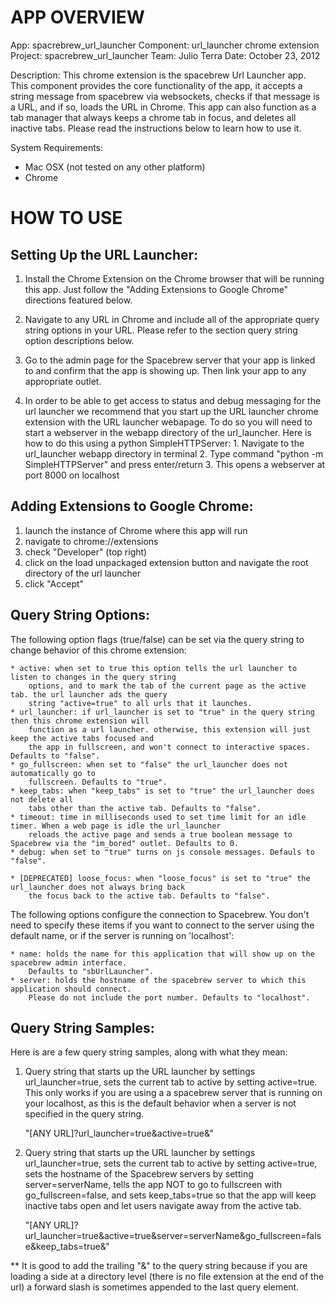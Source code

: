 APP OVERVIEW
============================

App: 		spacrebrew_url_launcher
Component: 	url_launcher chrome extension
Project: 	spacrebrew_url_launcher
Team: 		Julio Terra
Date: 		October 23, 2012

Description: 
This chrome extension is the spacebrew Url Launcher app. This component provides the core functionality of the app, it accepts a string message from spacebrew via websockets, checks if that message is a URL, and if so, loads the URL in Chrome. This app can also function as a tab manager that always keeps a chrome tab in focus, and deletes all inactive tabs. Please read the instructions below to learn how to use it.

System Requirements:
* Mac OSX (not tested on any other platform)
* Chrome


HOW TO USE
============================

Setting Up the URL Launcher:
----------------------------

1)  Install the Chrome Extension on the Chrome browser that will be running this app. Just follow
	the "Adding Extensions to Google Chrome" directions featured below.
2)  Navigate to any URL in Chrome and include all of the appropriate query string options in
	your URL. Please refer to the section query string option descriptions below.
3)  Go to the admin page for the Spacebrew server that your app is linked to and confirm that the app is
	showing up. Then link your app to any appropriate outlet.

4)	In order to be able to get access to status and debug messaging for the url launcher we recommend that you 
	start up the URL launcher chrome extension with the URL launcher webapage. To do so you will need to start 
	a webserver in the webapp directory of the url_launcher. Here is how to do this using a python SimpleHTTPServer:
		1. Navigate to the url_launcher webapp directory in terminal
		2. Type command "python -m SimpleHTTPServer" and press enter/return
		3. This opens a webserver at port 8000 on localhost

Adding Extensions to Google Chrome:
----------------------------

1)	launch the instance of Chrome where this app will run
2)	navigate to chrome://extensions
3)	check "Developer" (top right)
4)	click on the load unpackaged extension button and navigate the root directory of the url launcher
5)	click "Accept"


Query String Options:
----------------------------

The following option flags (true/false) can be set via the query string to change behavior of this chrome extension:

	* active: when set to true this option tells the url launcher to listen to changes in the query string
		options, and to mark the tab of the current page as the active tab. the url launcher ads the query 
		string "active=true" to all urls that it launches. 
	* url_launcher: if url_launcher is set to "true" in the query string then this chrome extension will 
		function as a url launcher. otherwise, this extension will just keep the active tabs focused and 
		the app in fullscreen, and won't connect to interactive spaces. Defaults to "false".
    * go_fullscreen: when set to "false" the url_launcher does not automatically go to 
    	fullscreen. Defaults to "true".
	* keep_tabs: when "keep_tabs" is set to "true" the url_launcher does not delete all
  		tabs other than the active tab. Defaults to "false".
 	* timeout: time in milliseconds used to set time limit for an idle timer. When a web page is idle the url_launcher
 		reloads the active page and sends a true boolean message to Spacebrew via the "im_bored" outlet. Defaults to 0.
	* debug: when set to "true" turns on js console messages. Defauls to "false".

 	* [DEPRECATED] loose_focus: when "loose_focus" is set to "true" the url_launcher does not always bring back
		the focus back to the active tab. Defaults to "false".

The following options configure the connection to Spacebrew. You don't need to specify these items if you want to connect to the server using the default name, or if the server is running on 'localhost':

	* name: holds the name for this application that will show up on the spacebrew admin interface. 
		Defaults to "sbUrlLauncher".
	* server: holds the hostname of the spacebrew server to which this application should connect.
		Please do not include the port number. Defaults to "localhost".

Query String Samples:
----------------------------

Here is are a few query string samples, along with what they mean:

1)	Query string that starts up the URL launcher by settings url_launcher=true, sets the 
	current tab to active by setting active=true. This only works if you are using a 
	a spacebrew server that is running on your localhost, as this is the default behavior
	when a server is not specified in the query string. 

	"[ANY URL]?url_launcher=true&active=true&"
	
2)  Query string that starts up the URL launcher by settings url_launcher=true, sets the 
	current tab to active by setting active=true, sets the hostname of the Spacebrew 
	servers by setting server=serverName, tells the app NOT to go to fullscreen with 
	go_fullscreen=false, and sets keep_tabs=true so that the app will keep inactive tabs 
	open and let users navigate away from the active tab.

	"[ANY URL]?url_launcher=true&active=true&server=serverName&go_fullscreen=false&keep_tabs=true&"

**	It is good to add the trailing "&" to the query string because if you are loading 
	a side at a directory level (there is no file extension at the end of the url) a 
	forward slash is sometimes appended to the last query element.
